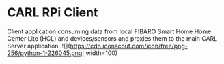 # CARL RPi Client
Client application consuming data from local FIBARO Smart Home Home Center Lite (HCL) and devices/sensors and proxies them to the main CARL Server application.
![](https://cdn.iconscout.com/icon/free/png-256/python-1-226045.png| width=100)
